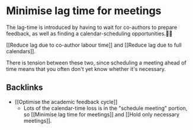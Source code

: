 # Minimise lag time for meetings
The lag-time is introduced by having to wait for co-authors to prepare feedback, as well as finding a calendar-scheduling opportunities.

[[Reduce lag due to co-author labour time]] and [[Reduce lag due to full calendars]].

There is tension between these two, since scheduling a meeting ahead of time means that you often don't yet know whether it's necessary.

## Backlinks
* [[Optimise the academic feedback cycle]]
	* Lots of the calendar-time loss is in the "schedule meeting" portion, so [[Minimise lag time for meetings]] and [[Hold only necessary meetings]].

<!-- #Work -->

<!-- {BearID:548C0491-B7F6-4377-9FD3-0EEBE0DDD1E7-15756-0000130BD93EC6AD} -->
